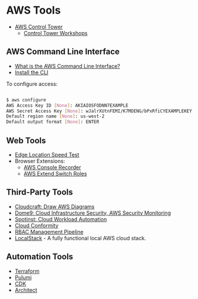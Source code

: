 # AWS Tools

* [AWS Control Tower](https://aws.amazon.com/controltower/)
  * [Control Tower Workshops](https://controltower.aws-management.tools/)

## AWS Command Line Interface

* [What is the AWS Command Line Interface?](https://docs.aws.amazon.com/cli/latest/userguide/cli-chap-welcome.html)
* [Install the CLI](https://aws.amazon.com/cli/)

To configure access:

```sh

$ aws configure
AWS Access Key ID [None]: AKIAIOSFODNN7EXAMPLE
AWS Secret Access Key [None]: wJalrXUtnFEMI/K7MDENG/bPxRfiCYEXAMPLEKEY
Default region name [None]: us-west-2
Default output format [None]: ENTER

```

## Web Tools

* [Edge Location Speed Test](http://s3-accelerate-speedtest.s3-accelerate.amazonaws.com/en/accelerate-speed-comparsion.html?region=ap-southeast-2)
* Browser Extensions:
  * [AWS Console Recorder](https://github.com/iann0036/AWSConsoleRecorder)
  * [AWS Extend Switch Roles](https://github.com/tilfin/aws-extend-switch-roles)

## Third-Party Tools

* [Cloudcraft: Draw AWS Diagrams](https://cloudcraft.co/)
* [Dome9: Cloud Infrastructure Security, AWS Security Monitoring](https://dome9.com/)
* [Spotinst: Cloud Workload Automation](https://spotinst.com/)
* [Cloud Conformity](https://www.cloudconformity.com/)
* [RBAC Management Pipeline](https://github.com/mechanicalpete/rbac-management-pipeline)
* [LocalStack](https://github.com/localstack/localstack) - A fully functional local AWS cloud stack.

## Automation Tools

* [Terraform](https://www.terraform.io/)
* [Pulumi](https://www.pulumi.com/)
* [CDK](https://aws.amazon.com/cdk/)
* [Architect](https://arc.codes/docs/en/guides/get-started/quickstart)
